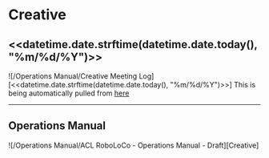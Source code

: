# Creative

## <<datetime.date.strftime(datetime.date.today(), "%m/%d/%Y")>>
![/Operations Manual/Creative Meeting Log][<<datetime.date.strftime(datetime.date.today(), "%m/%d/%Y")>>]
This is being automatically pulled from [here](https://docs.google.com/document/d/1IOqwcT5cNrjA9aeCKT8SBPYOVJlRkxUSNm4BZW0HWRg/edit#heading=h.lawp6rcdh387)

---

## Operations Manual
![/Operations Manual/ACL RoboLoCo - Operations Manual - Draft][Creative]